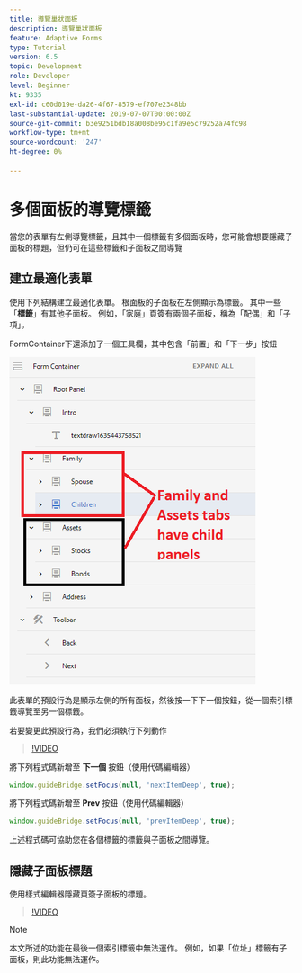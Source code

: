 ```yaml
---
title: 導覽巢狀面板
description: 導覽巢狀面板
feature: Adaptive Forms
type: Tutorial
version: 6.5
topic: Development
role: Developer
level: Beginner
kt: 9335
exl-id: c60d019e-da26-4f67-8579-ef707e2348bb
last-substantial-update: 2019-07-07T00:00:00Z
source-git-commit: b3e9251bdb18a008be95c1fa9e5c79252a74fc98
workflow-type: tm+mt
source-wordcount: '247'
ht-degree: 0%

---
```


# 多個面板的導覽標籤

當您的表單有左側導覽標籤，且其中一個標籤有多個面板時，您可能會想要隱藏子面板的標題，但仍可在這些標籤和子面板之間導覽

## 建立最適化表單

使用下列結構建立最適化表單。 根面板的子面板在左側顯示為標籤。 其中一些「**標籤**」有其他子面板。 例如，「家庭」頁簽有兩個子面板，稱為「配偶」和「子項」。

FormContainer下還添加了一個工具欄，其中包含「前置」和「下一步」按鈕

![工具欄間距](assets/multiple-panels.png)



此表單的預設行為是顯示左側的所有面板，然後按一下下一個按鈕，從一個索引標籤導覽至另一個標籤。

若要變更此預設行為，我們必須執行下列動作

>[!VIDEO](https://video.tv.adobe.com/v/338369?quality=12&learn=on)


將下列程式碼新增至 **下一個** 按鈕（使用代碼編輯器）

```javascript
window.guideBridge.setFocus(null, 'nextItemDeep', true);
```

將下列程式碼新增至 **Prev** 按鈕（使用代碼編輯器）

```javascript
window.guideBridge.setFocus(null, 'prevItemDeep', true);
```

上述程式碼可協助您在各個標籤的標籤與子面板之間導覽。

## 隱藏子面板標題

使用樣式編輯器隱藏頁簽子面板的標題。

>[!VIDEO](https://video.tv.adobe.com/v/338370?quality=12&learn=on)

>[!NOTE]
>
>本文所述的功能在最後一個索引標籤中無法運作。 例如，如果「位址」標籤有子面板，則此功能無法運作。
